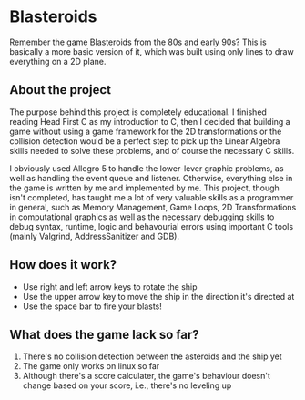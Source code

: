 # Blasteroids
Remember the game Blasteroids from the 80s and early 90s?
This is basically a more basic version of it, which was built using only lines to draw everything on a 2D plane.

## About the project
The purpose behind this project is completely educational. I finished reading Head First C as my introduction to C,
then I decided that building a game without using a game framework for the 2D transformations or the collision detection
would be a perfect step to pick up the Linear Algebra skills needed to solve these problems, and of course the necessary C skills.

I obviously used Allegro 5 to handle the lower-lever graphic problems, as well as handling the event queue and listener.
Otherwise, everything else in the game is written by me and implemented by me. This project, though isn't completed,
has taught me a lot of very valuable skills as a programmer in general,
such as Memory Management, Game Loops, 2D Transformations in computational graphics as well as
the necessary debugging skills to debug syntax, runtime, logic and behavourial errors using important C tools (mainly Valgrind, AddressSanitizer and GDB).

## How does it work?
* Use right and left arrow keys to rotate the ship
* Use the upper arrow key to move the ship in the direction it's directed at
* Use the space bar to fire your blasts!

## What does the game lack so far?
1. There's no collision detection between the asteroids and the ship yet
2. The game only works on linux so far
3. Although there's a score calculater, the game's behaviour doesn't change based on your score, i.e., there's no leveling up